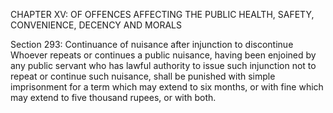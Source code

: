 CHAPTER XV: OF OFFENCES AFFECTING THE PUBLIC HEALTH, SAFETY, CONVENIENCE, DECENCY AND MORALS

Section 293: Continuance of nuisance after injunction to discontinue
Whoever repeats or continues a public nuisance, having been enjoined by any public servant who has lawful authority to issue such injunction not to repeat or continue such nuisance, shall be punished with simple imprisonment for a term which may extend to six months, or with fine which may extend to five thousand rupees, or with both.


